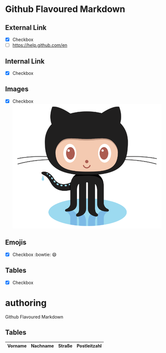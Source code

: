 # Github Flavoured Markdown

## External Link
- [x] Checkbox
- [ ] https://help.github.com/en
## Internal Link
- [x] Checkbox
[](images)
## Images
- [x] Checkbox
![Pinguin](/images/logo.png) 
## Emojis
- [x] Checkbox
:bowtie:
:smile:

## Tables
- [x] Checkbox
# authoring
Github Flavoured Markdown

## Tables
|Vorname|Nachname|Straße|Postleitzahl|
|---    |---     |---   |---         |
